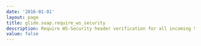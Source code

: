 ```yaml
---
date: '2016-01-01'
layout: page
title: glide.soap.require_ws_security
description: Require WS-Security header verification for all incoming SOAP requests
value: false
---
```

